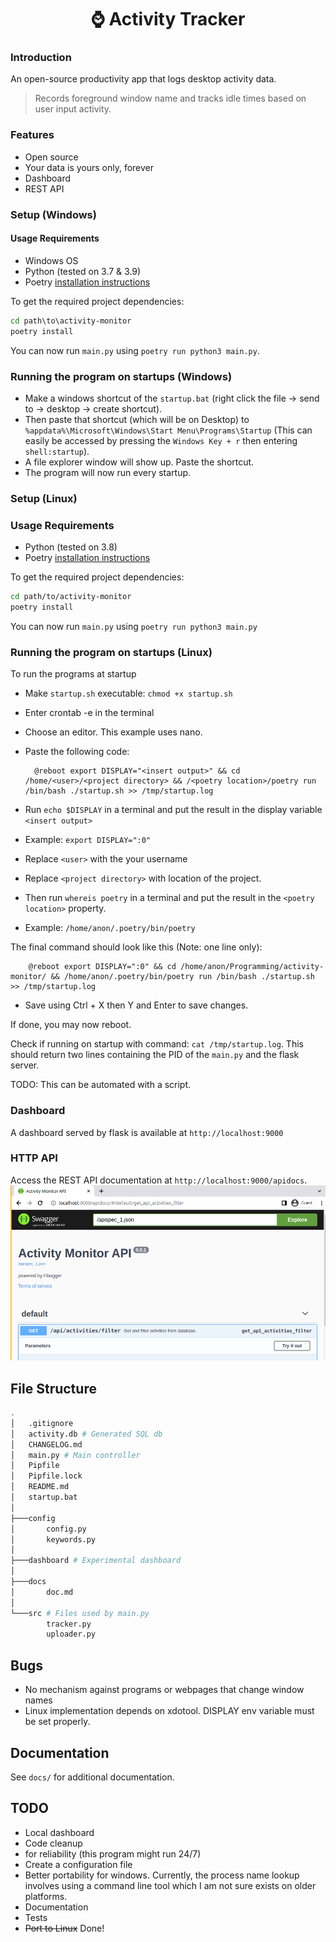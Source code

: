 <h1 align="center">⌚ Activity Tracker</h1>

### Introduction

An open-source productivity app that logs desktop activity data.

> Records foreground window name and tracks idle times based on user input activity. 

### Features

- Open source
- Your data is yours only, forever
- Dashboard
- REST API

### Setup (Windows)

#### Usage Requirements

- Windows OS
- Python (tested on 3.7 & 3.9) 
- Poetry [installation instructions](https://python-poetry.org/docs/#installation)

To get the required project dependencies:
```bat
cd path\to\activity-monitor
poetry install
```
You can now run `main.py` using `poetry run python3 main.py`.

### Running the program on startups (Windows)

- Make a windows shortcut of the `startup.bat` (right
click the file -> send to -> desktop -> create shortcut).
- Then paste that shortcut (which will be on Desktop) to `%appdata%\Microsoft\Windows\Start Menu\Programs\Startup` (This can easily be accessed by pressing the `Windows Key + r` then entering
`shell:startup`). 
- A file explorer window will show up. Paste the shortcut. 
- The program will now run every startup.

### Setup (Linux)

### Usage Requirements

- Python (tested on 3.8) 
- Poetry [installation instructions](https://python-poetry.org/docs/#installation)

To get the required project dependencies:
```bash
cd path/to/activity-monitor
poetry install
```

You can now run `main.py` using `poetry run python3 main.py`

### Running the program on startups (Linux)

To run the programs at startup 

- Make `startup.sh` executable: `chmod +x startup.sh`

- Enter crontab -e in the terminal 
- Choose an editor. This example uses nano.
- Paste the following code:

        @reboot export DISPLAY="<insert output>" && cd /home/<user>/<project directory> && /<poetry location>/poetry run /bin/bash ./startup.sh >> /tmp/startup.log

- Run `echo $DISPLAY` in a terminal and put the result in the display variable `<insert output>`
- Example: `export DISPLAY=":0"`
- Replace `<user>` with the your username
- Replace `<project directory>` with location of the project.
- Then run `whereis poetry` in a terminal and put the result in the `<poetry location>` property.
- Example: `/home/anon/.poetry/bin/poetry` 

The final command should look like this (Note: one line only): 

        @reboot export DISPLAY=":0" && cd /home/anon/Programming/activity-monitor/ && /home/anon/.poetry/bin/poetry run /bin/bash ./startup.sh >> /tmp/startup.log

- Save using Ctrl + X then Y and Enter to save changes.

If done, you may now reboot. 

Check if running on startup with command: `cat /tmp/startup.log`. This should
return two lines containing the PID of the `main.py` and the flask server.

TODO: This can be automated with a script.

### Dashboard

A dashboard served by flask is available at `http://localhost:9000`

### HTTP API

Access the REST API documentation at `http://localhost:9000/apidocs`.
![README-apidocs](img/README-apidocs.png)

## File Structure 

```sh
.
│   .gitignore
│   activity.db # Generated SQL db
│   CHANGELOG.md
│   main.py # Main controller
│   Pipfile
│   Pipfile.lock
│   README.md
│   startup.bat
│
├───config
│       config.py
│       keywords.py
│
├───dashboard # Experimental dashboard
│
├───docs
│       doc.md
│
└───src # Files used by main.py 
        tracker.py
        uploader.py

```
## Bugs

- No mechanism against programs or webpages that change window names
- Linux implementation depends on xdotool. DISPLAY env variable must be set properly.

## Documentation

See `docs/` for additional documentation. 

## TODO 
- Local dashboard
- Code cleanup 
 - for reliability (this program might run 24/7)
 - Create a configuration file
 - Better portability for windows. Currently, the process name lookup involves
      using a command line tool which I am not sure exists on older platforms. 
- Documentation
- Tests
- ~~Port to Linux~~ Done!
